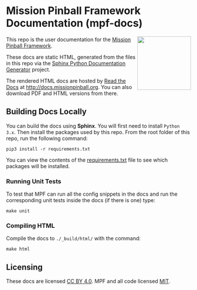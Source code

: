 Mission Pinball Framework Documentation (mpf-docs)
==================================================

<img align="right" height="146" src="_static/images/mpf-logo-200.png"/>

This repo is the user documentation for the
[Mission Pinball Framework](http://missionpinball.org).

These docs are static HTML, generated from the files in this repo via the
[Sphinx Python Documentation Generator](https://www.sphinx-doc.org/en/master/) project.

The rendered HTML docs are hosted by [Read the Docs](https://readthedocs.org)
at <http://docs.missionpinball.org>. You can also download PDF and HTML versions from there.

Building Docs Locally
---------------------

You can build the docs using **Sphinx**. You will first need to install
`Python 3.x`. Then install the packages used by this repo. From the root folder of this repo, run
the following command:

    pip3 install -r requirements.txt

You can view the contents of the [requirements.txt](requirements.txt) file to see which packages will be installed.

### Running Unit Tests

To test that MPF can run all the config snippets in the docs and run the
corresponding unit tests inside the docs (if there is one) type:

    make unit

### Compiling HTML

Compile the docs to `./_build/html/` with the command:

    make html

Licensing
---------

These docs are licensed [CC BY 4.0](https://creativecommons.org/licenses/by/4.0/).
MPF and all code licensed [MIT](https://opensource.org/licenses/MIT).
